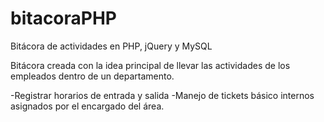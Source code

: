 # bitacoraPHP
Bitácora de actividades en PHP, jQuery y MySQL

Bitácora creada con la idea principal de llevar las actividades de los empleados dentro de un departamento.

-Registrar horarios de entrada y salida
-Manejo de tickets básico internos asignados por el encargado del área.
